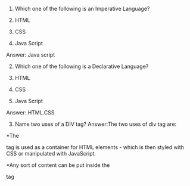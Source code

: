 1. Which one of the following is an Imperative Language?

1.	HTML
2.	CSS
3.	Java Script

Answer: 	Java script


2. Which one of the following is a Declarative Language?

1.	HTML
2.	CSS
3.	Java Script

Answer: HTML.CSS


3. Name two uses of a DIV tag?
Answer:The two uses of div tag are:

  *The <div> tag is used as a container for HTML elements - which is then styled with CSS or manipulated with JavaScript. 
  
  *Any sort of content can be put inside the <div> tag




